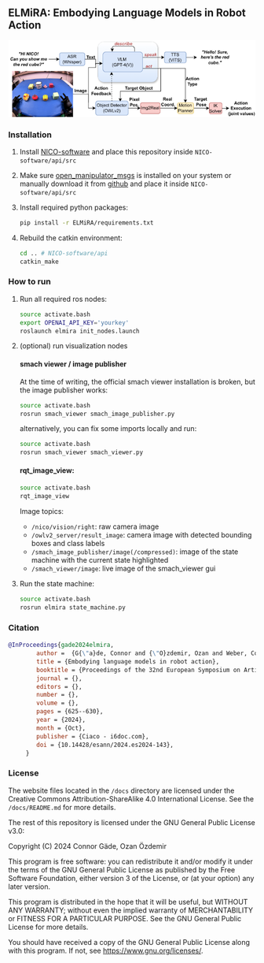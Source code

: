 ## ELMiRA: Embodying Language Models in Robot Action
![alt text](NICO-demo-pipeline-comprehensive.drawio.png)

### Installation

1. Install [NICO-software](https://github.com/knowledgetechnologyuhh/NICO-software) and place this repository inside `NICO-software/api/src`

2. Make sure [open_manipulator_msgs](https://wiki.ros.org/open_manipulator_msgs) is installed on your system or manually download it from [github](https://github.com/ROBOTIS-GIT/open_manipulator_msgs) and place it inside `NICO-software/api/src`

3. Install required python packages:

    ```bash
    pip install -r ELMiRA/requirements.txt
    ```

4. Rebuild the catkin environment:

    ```bash
    cd .. # NICO-software/api
    catkin_make
    ```

### How to run

1. Run all required ros nodes:

    ```bash
    source activate.bash
    export OPENAI_API_KEY='yourkey'
    roslaunch elmira init_nodes.launch
    ```

2. (optional) run visualization nodes

    #### smach viewer / image publisher
    At the time of writing, the official smach viewer installation is broken, but the image publisher works: 
    ```bash
    source activate.bash
    rosrun smach_viewer smach_image_publisher.py
    ```
    alternatively, you can fix some imports locally and run:
    ```bash
    source activate.bash
    rosrun smach_viewer smach_viewer.py
    ```

    #### rqt_image_view:
    ```bash
    source activate.bash
    rqt_image_view
    ```

    Image topics:
    - `/nico/vision/right`: raw camera image
    - `/owlv2_server/result_image`: camera image with detected bounding boxes and class labels
    - `/smach_image_publisher/image(/compressed)`: image of the state machine with the current state highlighted
    - `/smach_viewer/image`: live image of the smach_viewer gui

3. Run the state machine:

    ```bash
    source activate.bash
    rosrun elmira state_machine.py
    ```

### Citation

```bibtex
@InProceedings{gade2024elmira, 
        author =  {G{\"a}de, Connor and {\"O}zdemir, Ozan and Weber, Cornelius and Wermter, Stefan},  
        title = {Embodying language models in robot action}, 
        booktitle = {Proceedings of the 32nd European Symposium on Artificial Neural Networks, Computational Intelligence and Machine Learning (ESANN 2024)},
        journal = {},
        editors = {},
        number = {},
        volume = {},
        pages = {625--630},
        year = {2024},
        month = {Oct},
        publisher = {Ciaco - i6doc.com},
        doi = {10.14428/esann/2024.es2024-143}, 
     }
```

### License

The website files located in the `/docs` directory are licensed under the Creative Commons Attribution-ShareAlike 4.0 International License. See the `/docs/README.md` for more details.

The rest of this repository is licensed under the GNU General Public License v3.0:

Copyright (C) 2024 Connor Gäde, Ozan Özdemir

This program is free software: you can redistribute it and/or modify
it under the terms of the GNU General Public License as published by
the Free Software Foundation, either version 3 of the License, or
(at your option) any later version.

This program is distributed in the hope that it will be useful,
but WITHOUT ANY WARRANTY; without even the implied warranty of
MERCHANTABILITY or FITNESS FOR A PARTICULAR PURPOSE.  See the
GNU General Public License for more details.

You should have received a copy of the GNU General Public License
along with this program.  If not, see <https://www.gnu.org/licenses/>.
